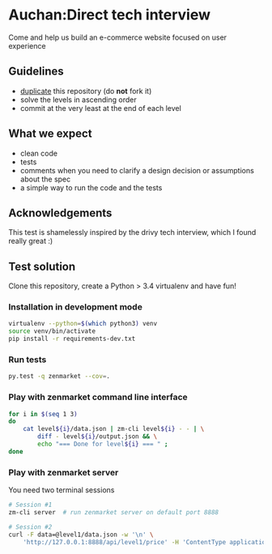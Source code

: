 # Auchan:Direct tech interview

Come and help us build an e-commerce website focused on user experience

## Guidelines

- [duplicate](https://help.github.com/articles/duplicating-a-repository/) this repository (do **not** fork it)
- solve the levels in ascending order
- commit at the very least at the end of each level

## What we expect

- clean code
- tests
- comments when you need to clarify a design decision or assumptions about the spec
- a simple way to run the code and the tests

## Acknowledgements

This test is shamelessly inspired by the drivy tech interview, which I found really great :)


## Test solution

Clone this repository, create a Python > 3.4 virtualenv and have fun!

### Installation in development mode

```bash
virtualenv --python=$(which python3) venv
source venv/bin/activate
pip install -r requirements-dev.txt
```

### Run tests

```bash
py.test -q zenmarket --cov=.
```

### Play with zenmarket command line interface

```bash
for i in $(seq 1 3)
do
    cat level${i}/data.json | zm-cli level${i} - - | \
        diff - level${i}/output.json && \
        echo "=== Done for level${i} === " ;
done
```

### Play with zenmarket server

You need two terminal sessions


```bash
# Session #1
zm-cli server  # run zenmarket server on default port 8888
```

```bash
# Session #2
curl -F data=@level1/data.json -w '\n' \
    'http://127.0.0.1:8888/api/level1/price' -H 'ContentType application/json'
```
